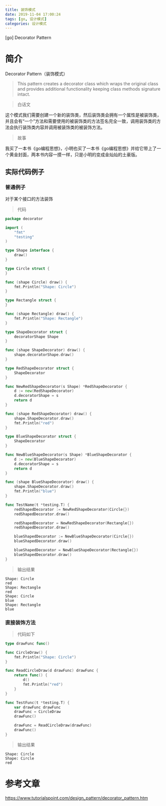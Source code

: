 ```yaml
---
title: 装饰模式
date: 2019-11-04 17:00:24
tags: [go, 设计模式]
categories: 设计模式
---
```


[go] Decorator Pattern

<!-- more --> 

# 简介
Decorator Pattern（装饰模式）

> This pattern creates a decorator class which wraps the original class and provides additional functionality keeping class methods signature intact.

> 白话文

这个模式我们需要创建一个新的装饰类，然后装饰类会拥有一个属性是被装饰类，并且会有“一个”方法和需要使用的被装饰类的方法签名完全一致，调用装饰类的方法会执行装饰类内容并调用被装饰类的被装饰方法。

> 故事

我买了一本书《go编程思想》，小明也买了一本书《go编程思想》并给它带上了一个黄金封面，两本书内容一摸一样，只是小明的变成金灿灿的土豪版。

## 实际代码例子

### 普通例子

对于某个接口的方法装饰

> 代码

```go
package decorator

import (
	"fmt"
	"testing"
)

type Shape interface {
	draw()
}

type Circle struct {
}

func (shape Circle) draw() {
	fmt.Println("Shape: Circle")
}

type Rectangle struct {
}

func (shape Rectangle) draw() {
	fmt.Println("Shape: Rectangle")
}

type ShapeDecorator struct {
	decoratorShape Shape
}

func (shape ShapeDecorator) draw() {
	shape.decoratorShape.draw()
}

type RedShapeDecorator struct {
	ShapeDecorator
}

func NewRedShapeDecorator(s Shape) *RedShapeDecorator {
	d := new(RedShapeDecorator)
	d.decoratorShape = s
	return d
}

func (shape RedShapeDecorator) draw() {
	shape.ShapeDecorator.draw()
	fmt.Println("red")
}

type BlueShapeDecorator struct {
	ShapeDecorator
}

func NewBlueShapeDecorator(s Shape) *BlueShapeDecorator {
	d := new(BlueShapeDecorator)
	d.decoratorShape = s
	return d
}

func (shape BlueShapeDecorator) draw() {
	shape.ShapeDecorator.draw()
	fmt.Println("blue")
}

func TestName(t *testing.T) {
	redShapedDecorator := NewRedShapeDecorator(Circle{})
	redShapedDecorator.draw()

	redShapedDecorator = NewRedShapeDecorator(Rectangle{})
	redShapedDecorator.draw()

	blueShapedDecorator := NewBlueShapeDecorator(Circle{})
	blueShapedDecorator.draw()

	blueShapedDecorator = NewBlueShapeDecorator(Rectangle{})
	blueShapedDecorator.draw()
}
```

> 输出结果

```text
Shape: Circle
red
Shape: Rectangle
red
Shape: Circle
blue
Shape: Rectangle
blue
```

### 直接装饰方法

> 代码如下

```go
type drawFunc func()

func CircleDraw() {
	fmt.Println("Shape: Circle")
}

func ReadCircleDraw(d drawFunc) drawFunc {
	return func() {
		d()
		fmt.Println("red")
	}
}

func TestFunc(t *testing.T) {
	var drawFunc drawFunc
	drawFunc = CircleDraw
	drawFunc()

	drawFunc = ReadCircleDraw(drawFunc)
	drawFunc()
}
```

> 输出结果

```text
Shape: Circle
Shape: Circle
red
```

# 参考文章
https://www.tutorialspoint.com/design_pattern/decorator_pattern.htm
